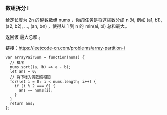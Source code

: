 <!--
 * @Author: 月魂
 * @Date: 2021-02-16 19:59:11
 * @LastEditTime: 2021-02-16 19:59:44
 * @LastEditors: 月魂
 * @Description: 
 * @FilePath: \leetcode-per-day\day41.md
-->
### 数组拆分 I
给定长度为 2n 的整数数组 nums ，你的任务是将这些数分成 n 对, 例如 (a1, b1), (a2, b2), ..., (an, bn) ，使得从 1 到 n 的 min(ai, bi) 总和最大。

返回该 最大总和 。

链接：https://leetcode-cn.com/problems/array-partition-i

```
var arrayPairSum = function(nums) {
  // 排序
  nums.sort((a, b) => a - b);
  let ans = 0;
  // 将下标为偶数的相加
  for(let i = 0; i < nums.length; i++) {
    if (i % 2 === 0) {
      ans += nums[i];
    }
  }
  return ans;
};
```
